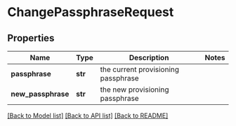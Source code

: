 # ChangePassphraseRequest

## Properties
Name | Type | Description | Notes
------------ | ------------- | ------------- | -------------
**passphrase** | **str** | the current provisioning passphrase | 
**new_passphrase** | **str** | the new provisioning passphrase | 

[[Back to Model list]](../README.md#documentation-for-models) [[Back to API list]](../README.md#documentation-for-api-endpoints) [[Back to README]](../README.md)

